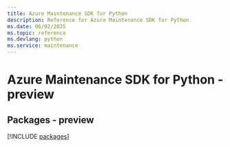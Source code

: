 ```yaml
---
title: Azure Maintenance SDK for Python
description: Reference for Azure Maintenance SDK for Python
ms.date: 06/02/2025
ms.topic: reference
ms.devlang: python
ms.service: maintenance
---
```

# Azure Maintenance SDK for Python - preview
## Packages - preview
[!INCLUDE [packages](maintenance-index.md)]